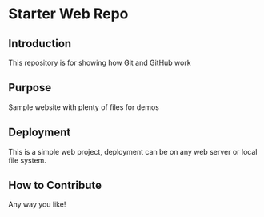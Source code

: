# Starter Web Repo

## Introduction

This repository is for showing how Git and GitHub work

## Purpose

Sample website with plenty of files for demos

## Deployment

This is a simple web project, deployment can be on any web server or local file system.

## How to Contribute

Any way you like!
